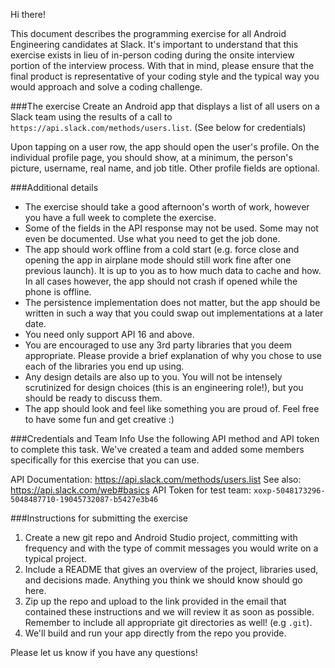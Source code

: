 Hi there!  

This document describes the programming exercise for all Android Engineering candidates at Slack. It's important to understand that this exercise exists in lieu of in-person coding during the onsite interview portion of the interview process. With that in mind, please ensure that the final product is representative of your coding style and the typical way you would approach and solve a coding challenge.

###The exercise
Create an Android app that displays a list of all users on a Slack team using the results of a call to `https://api.slack.com/methods/users.list`. (See below for credentials)

Upon tapping on a user row, the app should open the user's profile. On the individual profile page, you should show, at a minimum, the person's picture, username, real name, and job title. Other profile fields are optional.

###Additional details 
* The exercise should take a good afternoon's worth of work, however you have a full week to complete the exercise.
* Some of the fields in the API response may not be used. Some may not even be documented. Use what you need to get the job done.
* The app should work offline from a cold start (e.g. force close and opening the app in airplane mode should still work fine after one previous launch). It is up to you as to how much data to cache and how. In all cases however, the app should not crash if opened while the phone is offline.
* The persistence implementation does not matter, but the app should be written in such a way that you could swap out implementations at a later date.
* You need only support API 16 and above.
* You are encouraged to use any 3rd party libraries that you deem appropriate. Please provide a brief explanation of why you chose to use each of the libraries you end up using.
* Any design details are also up to you. You will not be intensely scrutinized for design choices (this is an engineering role!), but you should be ready to discuss them.
* The app should look and feel like something you are proud of. Feel free to have some fun and get creative :)  

###Credentials and Team Info 
Use the following API method and API token to complete this task. We've created a team and added some members specifically for this exercise that you can use.

API Documentation: https://api.slack.com/methods/users.list
See also: https://api.slack.com/web#basics
API Token for test team: `xoxp-5048173296-5048487710-19045732087-b5427e3b46`

###Instructions for submitting the exercise
1.  Create a new git repo and Android Studio project, committing with frequency and with the type of commit messages you would write on a typical project. 
2.  Include a README that gives an overview of the project, libraries used, and decisions made. Anything you think we should know should go here.
3.  Zip up the repo and upload to the link provided in the email that contained these instructions and we will review it as soon as possible. Remember to include all appropriate git directories as well! (e.g `.git`).
4.  We'll build and run your app directly from the repo you provide.

Please let us know if you have any questions!
